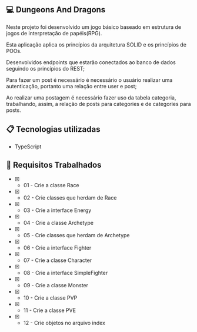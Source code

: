 
## 💻 Dungeons And Dragons

Neste projeto foi desenvolvido um jogo básico baseado em estrutura de jogos de interpretação de papéis(RPG).

Esta aplicação aplica os princípios da arquitetura SOLID e os princípios de POOs.

Desenvolvidos endpoints que estarão conectados ao banco de dados seguindo os princípios do REST;

Para fazer um post é necessário é necessário o usuário realizar uma autenticação, portanto uma relação entre user e post;

Ao realizar uma postagem é necessário fazer uso da tabela categoria, trabalhando, assim, a relação de posts para categories e de categories para posts.

## 📋 Tecnologias utilizadas

- TypeScript

## :open_file_folder: **Requisitos Trabalhados**
- [x]  - 01 - Crie a classe Race
- [x]  - 02 - Crie classes que herdam de Race
- [x]  - 03 - Crie a interface Energy
- [x]  - 04 - Crie a classe Archetype
- [x]  - 05 - Crie classes que herdam de Archetype
- [x]  - 06 - Crie a interface Fighter
- [x]  - 07 - Crie a classe Character
- [x]  - 08 - Crie a interface SimpleFighter
- [x]  - 09 - Crie a classe Monster
- [x]  - 10 - Crie a classe PVP
- [x]  - 11 - Crie a classe PVE
- [x]  - 12 - Crie objetos no arquivo index
